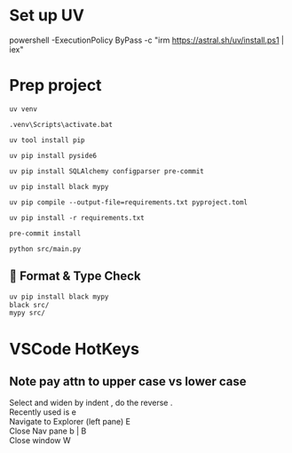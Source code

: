 # Set up UV
powershell -ExecutionPolicy ByPass -c "irm https://astral.sh/uv/install.ps1 | iex"

# Prep project
```Command
uv venv

.venv\Scripts\activate.bat

uv tool install pip

uv pip install pyside6

uv pip install SQLAlchemy configparser pre-commit

uv pip install black mypy

uv pip compile --output-file=requirements.txt pyproject.toml

uv pip install -r requirements.txt

pre-commit install

python src/main.py
```


## 🧹 Format & Type Check

```bash
uv pip install black mypy
black src/
mypy src/
```


# VSCode HotKeys
## Note pay attn to upper case vs lower case
Select and widen by indent <alt><shft><right arrow>,  do the reverse <left arrow>.  
Recently used is <ctrl> e  
Navigate to Explorer (left pane) <ctrl> E  
Close Nav pane <ctrl> b  | <ctrl> B  
Close window <ctrl> W  

